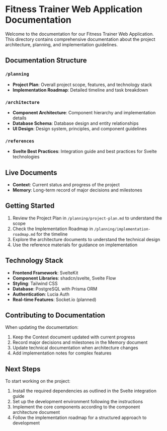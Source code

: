 # Fitness Trainer Web Application Documentation

Welcome to the documentation for our Fitness Trainer Web Application. This directory contains comprehensive documentation about the project architecture, planning, and implementation guidelines.

## Documentation Structure

### `/planning`
- **Project Plan**: Overall project scope, features, and technology stack
- **Implementation Roadmap**: Detailed timeline and task breakdown

### `/architecture`
- **Component Architecture**: Component hierarchy and implementation details
- **Database Schema**: Database design and entity relationships
- **UI Design**: Design system, principles, and component guidelines

### `/references`
- **Svelte Best Practices**: Integration guide and best practices for Svelte technologies

## Live Documents
- **Context**: Current status and progress of the project
- **Memory**: Long-term record of major decisions and milestones

## Getting Started

1. Review the Project Plan in `/planning/project-plan.md` to understand the scope
2. Check the Implementation Roadmap in `/planning/implementation-roadmap.md` for the timeline
3. Explore the architecture documents to understand the technical design
4. Use the reference materials for guidance on implementation

## Technology Stack

- **Frontend Framework**: SvelteKit
- **Component Libraries**: shadcn/svelte, Svelte Flow
- **Styling**: Tailwind CSS
- **Database**: PostgreSQL with Prisma ORM
- **Authentication**: Lucia Auth
- **Real-time Features**: Socket.io (planned)

## Contributing to Documentation

When updating the documentation:

1. Keep the Context document updated with current progress
2. Record major decisions and milestones in the Memory document
3. Update technical documentation when architecture changes
4. Add implementation notes for complex features

## Next Steps

To start working on the project:

1. Install the required dependencies as outlined in the Svelte integration guide
2. Set up the development environment following the instructions
3. Implement the core components according to the component architecture document
4. Follow the implementation roadmap for a structured approach to development
